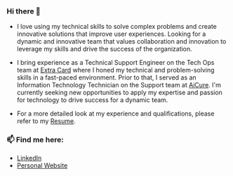 ### Hi there 👋

- I love using my technical skills to solve complex problems and create innovative solutions that improve user experiences. Looking for a dynamic and innovative team that values collaboration and innovation to leverage my skills and drive the success of the organization.

- I bring experience as a Technical Support Engineer on the Tech Ops team at [Extra Card](https://extra.app/) where I honed my technical and problem-solving skills in a fast-paced environment. Prior to that, I served as an Information Technology Technician on the Support team at [AiCure](https://www.aicure.com/). I'm currently seeking new opportunities to apply my expertise and passion for technology to drive success for a dynamic team.

- For a more detailed look at my experience and qualifications, please refer to my [Resume](https://docs.google.com/document/d/1kMrJ4-tayOi8C1HNpF0QveotlhK8NNQi5YW1LkKsxXs/edit?usp=sharing).

### 📫 Find me here:
- [LinkedIn](https://www.linkedin.com/in/simi-neves/)
- [Personal Website](https://simineves.com/)

